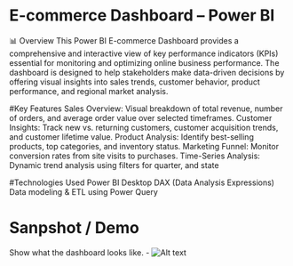 # E-commerce Dashboard – Power BI

📊 Overview
This Power BI E-commerce Dashboard provides a comprehensive and interactive view of key performance indicators (KPIs) essential for monitoring and optimizing online business performance. The dashboard is designed to help stakeholders make data-driven decisions by offering visual insights into sales trends, customer behavior, product performance, and regional market analysis.

#Key Features
Sales Overview: Visual breakdown of total revenue, number of orders, and average order value over selected timeframes.
Customer Insights: Track new vs. returning customers, customer acquisition trends, and customer lifetime value.
Product Analysis: Identify best-selling products, top categories, and inventory status.
Marketing Funnel: Monitor conversion rates from site visits to purchases.
Time-Series Analysis: Dynamic trend analysis using filters for  quarter, and state

#Technologies Used
Power BI Desktop
DAX (Data Analysis Expressions)
Data modeling & ETL using Power Query

# Sanpshot / Demo
Show what the dashboard looks like. - ![Alt text]()
